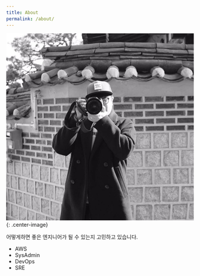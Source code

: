 ```yaml
---
title: About
permalink: /about/
---
```


![프로필 이미지](/images/profile/profile.jpg){: .center-image}

어떻게하면 좋은 엔지니어가 될 수 있는지 고민하고 있습니다.
* AWS
* SysAdmin
* DevOps
* SRE